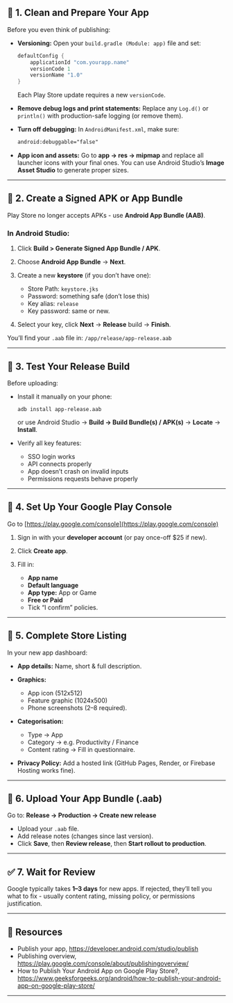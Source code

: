 ## 🧩 1. Clean and Prepare Your App

Before you even think of publishing:

* **Versioning:**
  Open your `build.gradle (Module: app)` file and set:

  ```gradle
  defaultConfig {
      applicationId "com.yourapp.name"
      versionCode 1
      versionName "1.0"
  }
  ```

  Each Play Store update requires a new `versionCode`.

* **Remove debug logs and print statements:**
  Replace any `Log.d()` or `println()` with production-safe logging (or remove them).

* **Turn off debugging:**
  In `AndroidManifest.xml`, make sure:

  ```xml
  android:debuggable="false"
  ```

* **App icon and assets:**
  Go to **app → res → mipmap** and replace all launcher icons with your final ones.
  You can use Android Studio’s **Image Asset Studio** to generate proper sizes.

---

## 🔐 2. Create a Signed APK or App Bundle

Play Store no longer accepts APKs - use **Android App Bundle (AAB)**.

### In Android Studio:

1. Click **Build > Generate Signed App Bundle / APK**.
2. Choose **Android App Bundle** → **Next**.
3. Create a new **keystore** (if you don’t have one):

   * Store Path: `keystore.jks`
   * Password: something safe (don’t lose this)
   * Key alias: `release`
   * Key password: same or new.
4. Select your key, click **Next** → **Release** build → **Finish**.

You’ll find your `.aab` file in:
`/app/release/app-release.aab`

---

## 🧹 3. Test Your Release Build

Before uploading:

* Install it manually on your phone:

  ```
  adb install app-release.aab
  ```

  or use Android Studio → **Build → Build Bundle(s) / APK(s)** → **Locate** → **Install**.
* Verify all key features:

  * SSO login works
  * API connects properly
  * App doesn’t crash on invalid inputs
  * Permissions requests behave properly

---

## 💼 4. Set Up Your Google Play Console

Go to [https://play.google.com/console](https://play.google.com/console)

1. Sign in with your **developer account** (or pay once-off $25 if new).
2. Click **Create app**.
3. Fill in:

   * **App name**
   * **Default language**
   * **App type:** App or Game
   * **Free or Paid**
   * Tick “I confirm” policies.

---

## 🧾 5. Complete Store Listing

In your new app dashboard:

* **App details:** Name, short & full description.
* **Graphics:**

  * App icon (512x512)
  * Feature graphic (1024x500)
  * Phone screenshots (2–8 required).
* **Categorisation:**

  * Type → App
  * Category → e.g. Productivity / Finance
  * Content rating → Fill in questionnaire.
* **Privacy Policy:**
  Add a hosted link (GitHub Pages, Render, or Firebase Hosting works fine).

---

## 🧰 6. Upload Your App Bundle (.aab)

Go to:
**Release → Production → Create new release**

* Upload your `.aab` file.
* Add release notes (changes since last version).
* Click **Save**, then **Review release**, then **Start rollout to production**.

---

## ✅ 7. Wait for Review

Google typically takes **1–3 days** for new apps.
If rejected, they’ll tell you what to fix - usually content rating, missing policy, or permissions justification.

---

## 🧩 Resources

- Publish your app,  https://developer.android.com/studio/publish
- Publishing overview, https://play.google.com/console/about/publishingoverview/
- How to Publish Your Android App on Google Play Store?, https://www.geeksforgeeks.org/android/how-to-publish-your-android-app-on-google-play-store/

---

